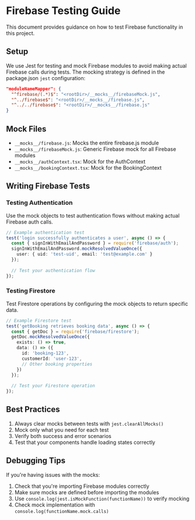 # Firebase Testing Guide

This document provides guidance on how to test Firebase functionality in this project.

## Setup

We use Jest for testing and mock Firebase modules to avoid making actual Firebase calls during tests. The mocking strategy is defined in the package.json `jest` configuration:

```json
"moduleNameMapper": {
  "^firebase/(.*)$": "<rootDir>/__mocks__/firebaseMock.js",
  "^../firebase$": "<rootDir>/__mocks__/firebase.js",
  "^../../firebase$": "<rootDir>/__mocks__/firebase.js"
}
```

## Mock Files

- `__mocks__/firebase.js`: Mocks the entire firebase.js module
- `__mocks__/firebaseMock.js`: Generic Firebase mock for all Firebase modules
- `__mocks__/authContext.tsx`: Mock for the AuthContext
- `__mocks__/bookingContext.tsx`: Mock for the BookingContext

## Writing Firebase Tests

### Testing Authentication

Use the mock objects to test authentication flows without making actual Firebase auth calls.

```typescript
// Example authentication test
test('login successfully authenticates a user', async () => {
  const { signInWithEmailAndPassword } = require('firebase/auth');
  signInWithEmailAndPassword.mockResolvedValueOnce({ 
    user: { uid: 'test-uid', email: 'test@example.com' } 
  });
  
  // Test your authentication flow
});
```

### Testing Firestore

Test Firestore operations by configuring the mock objects to return specific data.

```typescript
// Example Firestore test
test('getBooking retrieves booking data', async () => {
  const { getDoc } = require('firebase/firestore');
  getDoc.mockResolvedValueOnce({
    exists: () => true,
    data: () => ({
      id: 'booking-123',
      customerId: 'user-123',
      // Other booking properties
    })
  });
  
  // Test your Firestore operation
});
```

## Best Practices

1. Always clear mocks between tests with `jest.clearAllMocks()`
2. Mock only what you need for each test
3. Verify both success and error scenarios
4. Test that your components handle loading states correctly

## Debugging Tips

If you're having issues with the mocks:

1. Check that you're importing Firebase modules correctly
2. Make sure mocks are defined before importing the modules
3. Use `console.log(jest.isMockFunction(functionName))` to verify mocking
4. Check mock implementation with `console.log(functionName.mock.calls)`
